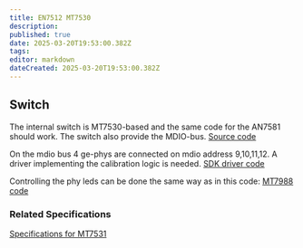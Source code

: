 ```yaml
---
title: EN7512 MT7530
description: 
published: true
date: 2025-03-20T19:53:00.382Z
tags: 
editor: markdown
dateCreated: 2025-03-20T19:53:00.382Z
---
```


## Switch

The internal switch is MT7530-based and the same code for the AN7581 should work. The switch also provide the MDIO-bus.
[Source code](https://web.git.kernel.org/pub/scm/linux/kernel/git/stable/linux.git/tree/drivers/net/dsa/mt7530-mmio.c)

On the mdio bus 4 ge-phys are connected on mdio address 9,10,11,12. A driver implementing the calibration logic is needed.
[SDK driver code](https://github.com/cjdelisle/EN751221-Linux26/blob/master/tclinux_phoenix/modules/private/tcphy/tcetherphy_7512.c#L8569)

Controlling the phy leds can be done the same way as in this code:
[MT7988 code](https://web.git.kernel.org/pub/scm/linux/kernel/git/stable/linux.git/tree/drivers/net/phy/mediatek/mtk-ge-soc.c?h=v6.13.7#n1207)

### Related Specifications
[Specifications for MT7531](https://drive.google.com/file/d/1aVdQz3rbKWjkvdga8-LQ-VFXjmHR8yf9/view)

